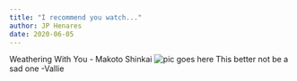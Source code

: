```yaml
---
title: "I recommend you watch..."
author: JP Henares
date: 2020-06-05
---
```


Weathering With You - Makoto Shinkai
![pic goes here](https://www.indiewire.com/wp-content/uploads/2019/09/weathering-hero.jpg)
This better not be a sad one -Vallie
